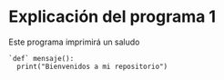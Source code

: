 # Explicación del programa 1

Este programa imprimirá un saludo 

```
`def` mensaje(): 
  print("Bienvenidos a mi repositorio")
```


